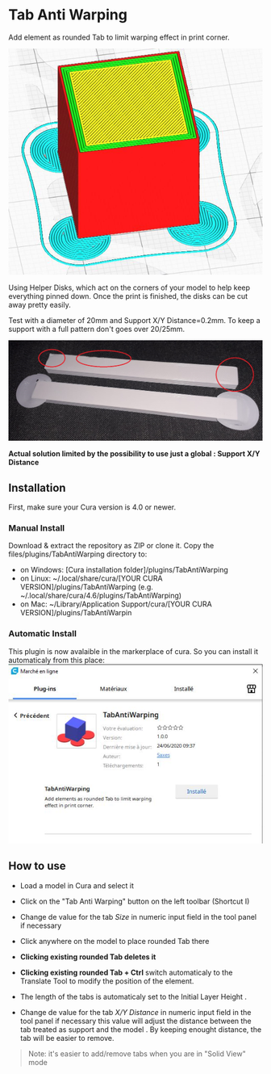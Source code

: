 # Tab Anti Warping
Add element as rounded Tab to limit warping effect in print corner.

![Pastille](./images/pastille_anti_wrapping.JPG)

Using Helper Disks, which act on the corners of your model to help keep everything pinned down. Once the print is finished, the disks can be cut away pretty easily.

Test with a diameter of 20mm and Support X/Y Distance=0.2mm. To keep a support with a full pattern don't goes over 20/25mm.

![Pastille](./images/test.jpg)

**Actual solution limited by the possibility to use just a global : Support X/Y Distance**



## Installation
First, make sure your Cura version is 4.0 or newer.

### Manual Install

Download & extract the repository as ZIP or clone it. Copy the files/plugins/TabAntiWarping directory to:

- on Windows: [Cura installation folder]/plugins/TabAntiWarping
- on Linux: ~/.local/share/cura/[YOUR CURA VERSION]/plugins/TabAntiWarping (e.g. ~/.local/share/cura/4.6/plugins/TabAntiWarping)
- on Mac: ~/Library/Application Support/cura/[YOUR CURA VERSION]/plugins/TabAntiWarpin

### Automatic Install

This plugin is now avalaible in the markerplace of cura. So you can install it automaticaly from this place:
![Automatic Install](./images/MarketPlace.JPG)

## How to use

- Load a model in Cura and select it
- Click on the "Tab Anti Warping" button on the left toolbar  (Shortcut I)
- Change de value for the tab *Size* in numeric input field in the tool panel if necessary

- Click anywhere on the model to place rounded Tab there

- **Clicking existing rounded Tab deletes it**

- **Clicking existing rounded Tab + Ctrl** switch automaticaly to the Translate Tool to modify the position of the element.

* The length of the tabs is automaticaly set to the Initial Layer Height .

- Change de value for the tab *X/Y Distance* in numeric input field in the tool panel if necessary this value will adjust the distance between the tab treated as support and the model . By keeping enought distance, the tab will be easier to remove. 

>Note: it's easier to add/remove tabs when you are in "Solid View" mode
